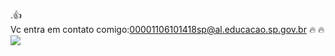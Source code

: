 .👍                                                      
Vc entra em contato comigo:00001106101418sp@al.educacao.sp.gov.br  🔥 🔥 
                                                                                                                                                                      ![](https://media1.tenor.com/m/tQ03Ys961vUAAAAd/l3fezil.gif)

